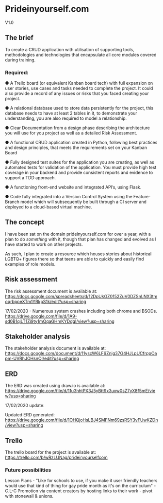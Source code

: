 # Prideinyourself.com
V1.0

## The brief

To create a CRUD application with utilisation of supporting tools, methodologies and technologies that encapsulate all core modules covered during training.

### Required:
●	A Trello board (or equivalent Kanban board tech) with full expansion on user stories, use cases and tasks needed to complete the project. It could also provide a record of any issues or risks that you faced creating your project.

●	A relational database used to store data persistently for the project, this database needs to have at least 2 tables in it, to demonstrate your understanding, you are also required to model a relationship. 

●	Clear Documentation from a design phase describing the architecture you will use for you project as well as a detailed Risk Assessment.

●	A functional CRUD application created in Python, following best practices and design principles, that meets the requirements set on your Kanban Board 

●	Fully designed test suites for the application you are creating, as well as automated tests for validation of the application. You must provide high test coverage in your backend and provide consistent reports and evidence to support a TDD approach.

●	A functioning front-end website and integrated API’s, using Flask.

●	Code fully integrated into a Version Control System using the Feature-Branch model which will subsequently be built through a CI server and deployed to a cloud-based virtual machine.

## The concept

I have been sat on the domain prideinyourself.com for over a year, with a plan to do *something* with it, though that plan has changed and evolved as I have started to work on other projects.

As such, I plan to create a resource which houses stories about historical LGBTQ+ figures there so that teens are able to quickly and easily find examples of role models.

## Risk assessment

The risk assessment document is available at:
https://docs.google.com/spreadsheets/d/12DpUkGZ0152ZuV0DZSnLNX3tmoqrbppeXTm1YRkpS1k/edit?usp=sharing

17/02/2020 - Numerous system crashes including both chrome and BSODs.
https://drive.google.com/file/d/1A9-sd0B1qiLT1Zj9ty1mQqaGHmKYDdgI/view?usp=sharing

## Stakeholder analysis

The stakeholder analysis document is available at:
https://docs.google.com/document/d/11yscW6LF6Znjg37G4HJLpUCfrppOapm-UVRhJOHsnOI/edit?usp=sharing

## ERD

The ERD was created using draw.io is available at:
https://drive.google.com/file/d/11u3hhtPX3J5yBtt9x3uxw0sZ7yX8f5mE/view?usp=sharing

17/02/2020 update:

Updated ERD generated: https://drive.google.com/file/d/1OHQjoHsLBJ4SMFNm69zsRSY3vFUwKZDn/view?usp=sharing

## Trello

The trello board for the project is available at:
https://trello.com/b/wRzLUNag/prideinyourselfcom



### Future possibilities
Lesson Plans - "Like for schools to use, if you make it user friendly teachers would use that kind of thing for gay pride month as it's on the curriculum" - C.L-C
Promotion via content creators by hosting links to their work - pivot with stonewall & unions.
